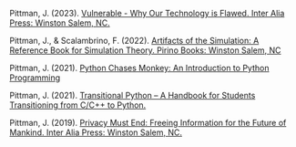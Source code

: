 Pittman, J. (2023). [Vulnerable - Why Our Technology is Flawed. Inter Alia Press: Winston Salem, NC.](https://www.amazon.com/dp/B0BRHGH759/ref=tmm_pap_swatch_0?_encoding=UTF8&qid=1672672917&sr=1-1)

Pittman, J., & Scalambrino, F. (2022). [Artifacts of the Simulation: A Reference Book for Simulation Theory. Pirino Books: Winston Salem, NC](https://www.amazon.com/Artifacts-Simulation-Reference-Book-Theory/dp/B0B45C7RZ8/ref=tmm_pap_swatch_0?_encoding=UTF8&qid=1672672969&sr=1-1)

Pittman, J. (2021). [Python Chases Monkey: An Introduction to Python Programming](https://github.com/jasonmpittman/python-chases-monkey)

Pittman, J. (2021). [Transitional Python – A Handbook for Students Transitioning from C/C++ to Python.](https://github.com/jasonmpittman/transitional-python)

Pittman, J. (2019). [Privacy Must End: Freeing Information for the Future of Mankind. Inter Alia Press: Winston Salem, NC.](https://www.amazon.com/Privacy-Must-End-Freeing-Information/dp/1095828703/ref=tmm_pap_swatch_0?_encoding=UTF8&qid=1672673103&sr=1-1)
